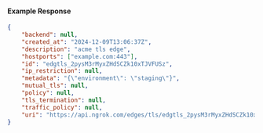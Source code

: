 <!-- Code generated for API Clients. DO NOT EDIT. -->

#### Example Response

```json
{
	"backend": null,
	"created_at": "2024-12-09T13:06:37Z",
	"description": "acme tls edge",
	"hostports": ["example.com:443"],
	"id": "edgtls_2pysM3rMyxZHdSCZk10xTJVFUSz",
	"ip_restriction": null,
	"metadata": "{\"environment\": \"staging\"}",
	"mutual_tls": null,
	"policy": null,
	"tls_termination": null,
	"traffic_policy": null,
	"uri": "https://api.ngrok.com/edges/tls/edgtls_2pysM3rMyxZHdSCZk10xTJVFUSz"
}
```
